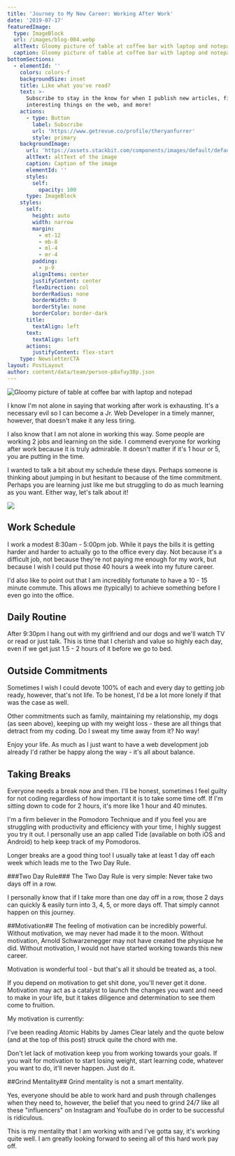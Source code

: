 ```yaml
---
title: 'Journey to My New Career: Working After Work'
date: '2019-07-17'
featuredImage:
  type: ImageBlock
  url: /images/blog-004.webp
  altText: Gloomy picture of table at coffee bar with laptop and notepad
  caption: Gloomy picture of table at coffee bar with laptop and notepad
bottomSections:
  - elementId: ''
    colors: colors-f
    backgroundSize: inset
    title: Like what you've read?
    text: >-
      Subscribe to stay in the know for when I publish new articles, find
      interesting things on the web, and more!
    actions:
      - type: Button
        label: Subscribe
        url: 'https://www.getrevue.co/profile/theryanfurrer'
        style: primary
    backgroundImage:
      url: 'https://assets.stackbit.com/components/images/default/default-image.png'
      altText: altText of the image
      caption: Caption of the image
      elementId: ''
      styles:
        self:
          opacity: 100
      type: ImageBlock
    styles:
      self:
        height: auto
        width: narrow
        margin:
          - mt-12
          - mb-8
          - ml-4
          - mr-4
        padding:
          - p-9
        alignItems: center
        justifyContent: center
        flexDirection: col
        borderRadius: none
        borderWidth: 0
        borderStyle: none
        borderColor: border-dark
      title:
        textAlign: left
      text:
        textAlign: left
      actions:
        justifyContent: flex-start
    type: NewsletterCTA
layout: PostLayout
author: content/data/team/person-p8afuy38p.json
---
```

![Gloomy picture of table at coffee bar with laptop and notepad](/images/blog-004-46ceacc5.webp)

I know I'm not alone in saying that working after work is exhausting. It's a necessary evil so I can become a Jr. Web Developer in a timely manner, however, that doesn't make it any less tiring.

I also know that I am not alone in working this way. Some people are working 2 jobs and learning on the side. I commend everyone for working after work because it is truly admirable. It doesn't matter if it's 1 hour or 5, you are putting in the time.

I wanted to talk a bit about my schedule these days. Perhaps someone is thinking about jumping in but hesitant to because of the time commitment. Perhaps you are learning just like me but struggling to do as much learning as you want. Either way, let's talk about it!

![](/images/blog-004\_01.jpeg)

## Work Schedule

I work a modest 8:30am - 5:00pm job. While it pays the bills it is getting harder and harder to actually go to the office every day. Not because it's a difficult job, not because they're not paying me enough for my work, but because I wish I could put those 40 hours a week into my future career.

I'd also like to point out that I am incredibly fortunate to have a 10 - 15 minute commute. This allows me (typically) to achieve something before I even go into the office.

## Daily Routine

After 9:30pm I hang out with my girlfriend and our dogs and we'll watch TV or read or just talk. This is time that I cherish and value so highly each day, even if we get just 1.5 - 2 hours of it before we go to bed.

## Outside Commitments

Sometimes I wish I could devote 100% of each and every day to getting job ready, however, that's not life. To be honest, I'd be a lot more lonely if that was the case as well.

Other commitments such as family, maintaining my relationship, my dogs (as seen above), keeping up with my weight loss - these are all things that detract from my coding. Do I sweat my time away from it? No way!

Enjoy your life. As much as I just want to have a web development job already I'd rather be happy along the way - it's all about balance.

## Taking Breaks
Everyone needs a break now and then. I'll be honest, sometimes I feel guilty for not coding regardless of how important it is to take some time off. If I'm sitting down to code for 2 hours, it's more like 1 hour and 40 minutes.

I'm a firm believer in the Pomodoro Technique and if you feel you are struggling with productivity and efficiency with your time, I highly suggest you try it out. I personally use an app called Tide (available on both iOS and Android) to help keep track of my Pomodoros.

Longer breaks are a good thing too! I usually take at least 1 day off each week which leads me to the Two Day Rule.

\###Two Day Rule###
The Two Day Rule is very simple: Never take two days off in a row.

I personally know that if I take more than one day off in a row, those 2 days can quickly & easily turn into 3, 4, 5, or more days off. That simply cannot happen on this journey.

\##Motivation##
The feeling of motivation can be incredibly powerful. Without motivation, we may never had made it to the moon. Without motivation, Arnold Schwarzenegger may not have created the physique he did. Without motivation, I would not have started working towards this new career.

Motivation is wonderful tool - but that's all it should be treated as, a tool.

If you depend on motivation to get shit done, you'll never get it done. Motivation may act as a catalyst to launch the changes you want and need to make in your life, but it takes diligence and determination to see them come to fruition.

My motivation is currently:

I've been reading Atomic Habits by James Clear lately and the quote below (and at the top of this post) struck quite the chord with me.

>

Don't let lack of motivation keep you from working towards your goals. If you wait for motivation to start losing weight, start learning code, whatever you want to do, it'll never happen. Just do it.

\##Grind Mentality##
Grind mentality is not a smart mentality.

Yes, everyone should be able to work hard and push through challenges when they need to, however, the belief that you need to grind 24/7 like all these "influencers" on Instagram and YouTube do in order to be successful is ridiculous.

This is my mentality that I am working with and I've gotta say, it's working quite well. I am greatly looking forward to seeing all of this hard work pay off.
